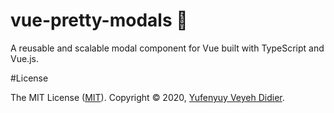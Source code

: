 # vue-pretty-modals :dart:

A reusable and scalable modal component for Vue built with TypeScript and Vue.js.


#License

The MIT License ([MIT](#)).
Copyright &copy; 2020, [Yufenyuy Veyeh Didier](https://github.com/yveyeh).
